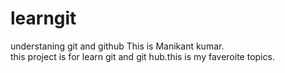 # learngit
understaning git and github
This is Manikant kumar.
<br>
this project is for learn git and git hub.<r>this is my faveroite topics.
